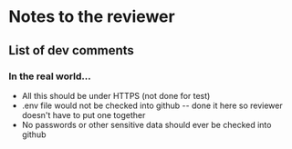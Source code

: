 # Notes to the reviewer

## List of dev comments

### In the real world...
- All this should be under HTTPS (not done for test)
- .env file would not be checked into github -- done it here so reviewer doesn't have to put one together
- No passwords or other sensitive data should ever be checked into github